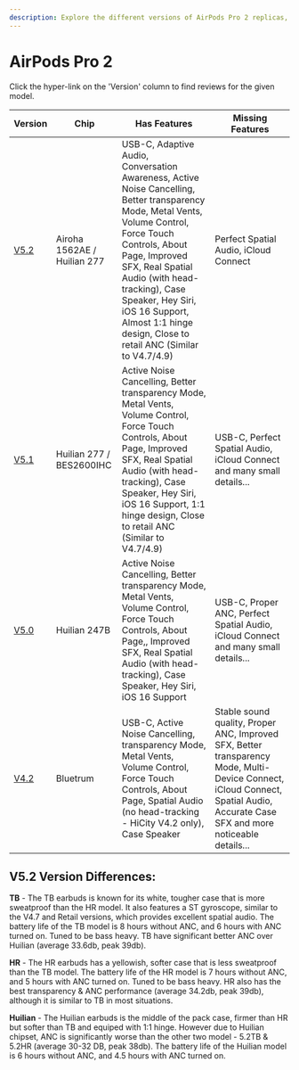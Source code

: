 ```yaml
---
description: Explore the different versions of AirPods Pro 2 replicas, including their chip, features, and missing features. Click on the version hyperlinks to find reviews for each model.
---
```


# AirPods Pro 2

Click the hyper-link on the 'Version' column to find reviews for the given model.

| Version                                                              | Chip                     | Has Features                                                                                                                                                                                                                                                                                        | Missing Features                                                                                                                                                |
|----------------------------------------------------------------------|--------------------------|-----------------------------------------------------------------------------------------------------------------------------------------------------------------------------------------------------------------------------------------------------------------------------------------------------|-----------------------------------------------------------------------------------------------------------------------------------------------------------------|
| [V5.2](https://www.reddit.com/r/AirReps/search?q=v5.2&restrict_sr=1) | Airoha 1562AE / Huilian 277 | USB-C, Adaptive Audio, Conversation Awareness, Active Noise Cancelling, Better transparency Mode, Metal Vents, Volume Control, Force Touch Controls, About Page, Improved SFX, Real Spatial Audio (with head-tracking), Case Speaker, Hey Siri, iOS 16 Support, Almost 1:1 hinge design, Close to retail ANC (Similar to V4.7/4.9) | Perfect Spatial Audio, iCloud Connect                                                                                                                |
| [V5.1](https://www.reddit.com/r/AirReps/search?q=v5.1&restrict_sr=1) | Huilian 277 / BES2600IHC | Active Noise Cancelling, Better transparency Mode, Metal Vents, Volume Control, Force Touch Controls, About Page, Improved SFX, Real Spatial Audio (with head-tracking), Case Speaker, Hey Siri, iOS 16 Support, 1:1 hinge design, Close to retail ANC (Similar to V4.7/4.9)        | USB-C, Perfect Spatial Audio, iCloud Connect and many small details...                                                                                                                 |
| [V5.0](https://www.reddit.com/r/AirReps/search?q=v5.0&restrict_sr=1) | Huilian 247B             | Active Noise Cancelling, Better transparency Mode, Metal Vents, Volume Control, Force Touch Controls, About Page,, Improved SFX, Real Spatial Audio (with head-tracking), Case Speaker, Hey Siri, iOS 16 Support                                                                     |  USB-C, Proper ANC, Perfect Spatial Audio, iCloud Connect and many small details...                                                                                                     |
| [V4.2](https://www.reddit.com/r/AirReps/search?q=v4.2&restrict_sr=1) | Bluetrum                 | USB-C, Active Noise Cancelling, transparency Mode, Metal Vents, Volume Control, Force Touch Controls, About Page, Spatial Audio (no head-tracking - HiCity V4.2 only), Case Speaker                                                                                                                        |  Stable sound quality, Proper ANC, Improved SFX, Better transparency Mode, Multi-Device Connect, iCloud Connect, Spatial Audio, Accurate Case SFX and more noticeable details... |

## V5.2 Version Differences:

**TB** - The TB earbuds is known for its white, tougher case that is more sweatproof than the HR model. It also features a ST gyroscope, similar to the V4.7 and Retail versions, which provides excellent spatial audio. The battery life of the TB model is 8 hours without ANC, and 6 hours with ANC turned on. Tuned to be bass heavy. TB have significant better ANC over Huilian (average 33.6db, peak 39db).

**HR** - The HR earbuds has a yellowish, softer case that is less sweatproof than the TB model.  The battery life of the HR model is 7 hours without ANC, and 5 hours with ANC turned on. Tuned to be bass heavy. HR also has the best transparency & ANC performance (average 34.2db, peak 39db), although it is similar to TB in most situations. 

**Huilian** - The Huilian earbuds is the middle of the pack case, firmer than HR but softer than TB and equiped with 1:1 hinge. However due to Huilian chipset, ANC is significantly worse than the other two model - 5.2TB & 5.2HR (average 30-32 DB, peak 38db). The battery life of the Huilian model is 6 hours without ANC, and 4.5 hours with ANC turned on.
